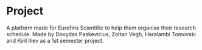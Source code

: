 # Project
A platform made for Eurofins Scientific to help them organise their research schedule.
Made by Dovydas Paskevicius, Zoltan Vegh, Haralambi Tomovski and Kiril Iliev as a 1st semester project.
